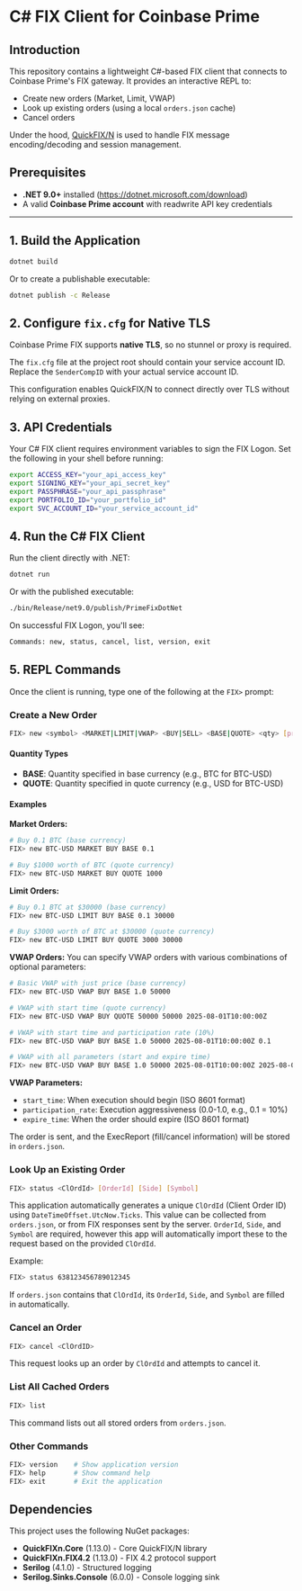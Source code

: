 # C# FIX Client for Coinbase Prime

## Introduction
This repository contains a lightweight C#-based FIX client that connects to Coinbase Prime's FIX gateway. It provides an interactive REPL to:
- Create new orders (Market, Limit, VWAP)
- Look up existing orders (using a local `orders.json` cache)  
- Cancel orders

Under the hood, [QuickFIX/N](https://github.com/connamara/quickfixn) is used to handle FIX message encoding/decoding and session management.

## Prerequisites
- **.NET 9.0+** installed (https://dotnet.microsoft.com/download)
- A valid **Coinbase Prime account** with readwrite API key credentials

---

## 1. Build the Application

```bash
dotnet build
```

Or to create a publishable executable:

```bash
dotnet publish -c Release
```

## 2. Configure `fix.cfg` for Native TLS

Coinbase Prime FIX supports **native TLS**, so no stunnel or proxy is required.

The `fix.cfg` file at the project root should contain your service account ID. Replace the `SenderCompID` with your actual service account ID.

This configuration enables QuickFIX/N to connect directly over TLS without relying on external proxies.

## 3. API Credentials

Your C# FIX client requires environment variables to sign the FIX Logon. Set the following in your shell before running:

```bash
export ACCESS_KEY="your_api_access_key"
export SIGNING_KEY="your_api_secret_key"
export PASSPHRASE="your_api_passphrase"
export PORTFOLIO_ID="your_portfolio_id"
export SVC_ACCOUNT_ID="your_service_account_id"
```

## 4. Run the C# FIX Client

Run the client directly with .NET:
```bash
dotnet run
```

Or with the published executable:
```bash
./bin/Release/net9.0/publish/PrimeFixDotNet
```

On successful FIX Logon, you'll see:
```bash
Commands: new, status, cancel, list, version, exit
```

## 5. REPL Commands

Once the client is running, type one of the following at the `FIX>` prompt:

### Create a New Order

```bash
FIX> new <symbol> <MARKET|LIMIT|VWAP> <BUY|SELL> <BASE|QUOTE> <qty> [price] [start_time] [participation_rate] [expire_time]
```

#### Quantity Types
- **BASE**: Quantity specified in base currency (e.g., BTC for BTC-USD)
- **QUOTE**: Quantity specified in quote currency (e.g., USD for BTC-USD)

#### Examples

**Market Orders:**
```bash
# Buy 0.1 BTC (base currency)
FIX> new BTC-USD MARKET BUY BASE 0.1

# Buy $1000 worth of BTC (quote currency)
FIX> new BTC-USD MARKET BUY QUOTE 1000
```

**Limit Orders:**
```bash
# Buy 0.1 BTC at $30000 (base currency)
FIX> new BTC-USD LIMIT BUY BASE 0.1 30000

# Buy $3000 worth of BTC at $30000 (quote currency)
FIX> new BTC-USD LIMIT BUY QUOTE 3000 30000
```

**VWAP Orders:**
You can specify VWAP orders with various combinations of optional parameters:

```bash
# Basic VWAP with just price (base currency)
FIX> new BTC-USD VWAP BUY BASE 1.0 50000

# VWAP with start time (quote currency)
FIX> new BTC-USD VWAP BUY QUOTE 50000 50000 2025-08-01T10:00:00Z

# VWAP with start time and participation rate (10%)
FIX> new BTC-USD VWAP BUY BASE 1.0 50000 2025-08-01T10:00:00Z 0.1

# VWAP with all parameters (start and expire time)
FIX> new BTC-USD VWAP BUY BASE 1.0 50000 2025-08-01T10:00:00Z 2025-08-01T16:00:00Z
```

**VWAP Parameters:**
- `start_time`: When execution should begin (ISO 8601 format)
- `participation_rate`: Execution aggressiveness (0.0-1.0, e.g., 0.1 = 10%)
- `expire_time`: When the order should expire (ISO 8601 format)

The order is sent, and the ExecReport (fill/cancel information) will be stored in `orders.json`.

### Look Up an Existing Order

```bash
FIX> status <ClOrdId> [OrderId] [Side] [Symbol]
```

This application automatically generates a unique `ClOrdId` (Client Order ID) using `DateTimeOffset.UtcNow.Ticks`. This value can be collected from `orders.json`, or from FIX responses sent by the server. `OrderId`, `Side`, and `Symbol` are required, however this app will automatically import these to the request based on the provided `ClOrdId`.

Example:
```bash
FIX> status 638123456789012345
```
If `orders.json` contains that `ClOrdId`, its `OrderId`, `Side`, and `Symbol` are filled in automatically.

### Cancel an Order

```bash
FIX> cancel <ClOrdID>
```

This request looks up an order by `ClOrdId` and attempts to cancel it.

### List All Cached Orders

```bash
FIX> list
```

This command lists out all stored orders from `orders.json`.

### Other Commands

```bash
FIX> version    # Show application version
FIX> help       # Show command help
FIX> exit       # Exit the application
```

## Dependencies

This project uses the following NuGet packages:
- **QuickFIXn.Core** (1.13.0) - Core QuickFIX/N library
- **QuickFIXn.FIX4.2** (1.13.0) - FIX 4.2 protocol support
- **Serilog** (4.1.0) - Structured logging
- **Serilog.Sinks.Console** (6.0.0) - Console logging sink
